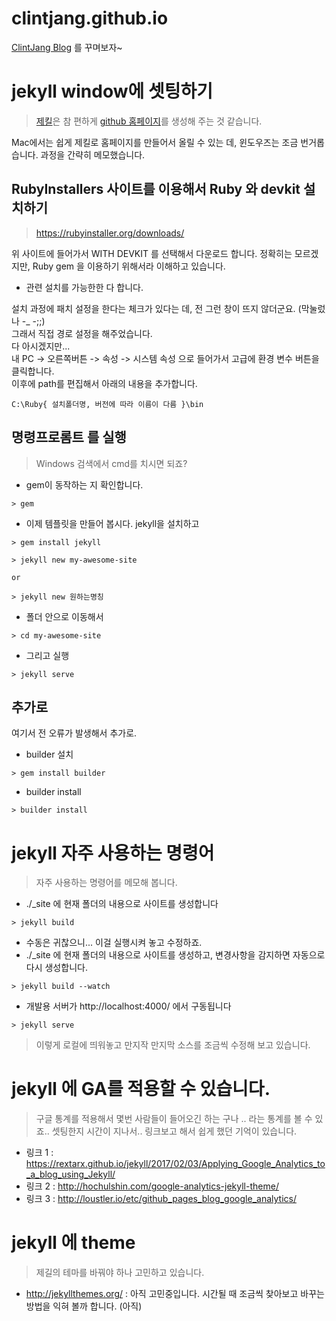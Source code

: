 # clintjang.github.io
[ClintJang Blog](clintjang.github.io) 를 꾸며보자~

# jekyll window에 셋팅하기
> [제킬](https://jekyllrb-ko.github.io/)은 참 편하게 [github 홈페이지](https://pages.github.com/)를 생성해 주는 것 같습니다. 

Mac에서는 쉽게 제킬로 홈페이지를 만들어서 올릴 수 있는 데, 윈도우즈는 조금 번거롭습니다. 과정을 간략히 메모했습니다. 

## RubyInstallers 사이트를 이용해서 Ruby 와 devkit 설치하기
> https://rubyinstaller.org/downloads/

위 사이트에 들어가서 WITH DEVKIT 를 선택해서 다운로드 합니다.
정확히는 모르겠지만, Ruby gem 을 이용하기 위해서라 이해하고 있습니다. 
- 관련 설치를 가능한한 다 합니다.

설치 과정에 패치 설정을 한다는 체크가 있다는 데, 전 그런 창이 뜨지 않더군요. (막눌렀나 -_ -;;) <br />
그래서 직접 경로 설정을 해주었습니다. <br />
다 아시겠지만...  <br />
내 PC -> 오른쪽버튼 -> 속성 -> 시스템 속성 으로 들어가서 고급에 환경 변수 버튼을 클릭합니다.  <br />
이후에 path를 편집해서 아래의 내용을 추가합니다. <br />

```
C:\Ruby{ 설치폴더명, 버전에 따라 이름이 다름 }\bin
```

## 명령프로롬트 를 실행 
> Windows 검색에서 cmd를 치시면 되죠?

- gem이 동작하는 지 확인합니다. 
```
> gem 
```

- 이제 템플릿을 만들어 봅시다. jekyll을 설치하고
```
> gem install jekyll
```

```
> jekyll new my-awesome-site

or

> jekyll new 원하는명칭
```

- 폴더 안으로 이동해서 
```
> cd my-awesome-site
```

- 그리고 실행
```
> jekyll serve
```

## 추가로
여기서 전 오류가 발생해서 추가로.
- builder 설치
```
> gem install builder
```
- builder install

```
> builder install
```


# jekyll 자주 사용하는 명령어
> 자주 사용하는 명령어를 메모해 봅니다.

- ./_site 에 현재 폴더의 내용으로 사이트를 생성합니다
```
> jekyll build
```

- 수동은 귀찮으니... 이걸 실행시켜 놓고 수정하죠. 
- ./_site 에 현재 폴더의 내용으로 사이트를 생성하고, 변경사항을 감지하면 자동으로 다시 생성합니다.
```
> jekyll build --watch
```

- 개발용 서버가 http://localhost:4000/ 에서 구동됩니다
```
> jekyll serve
```

> 이렇게 로컬에 띄워놓고 만지작 만지막 소스를 조금씩 수정해 보고 있습니다. 

# jekyll 에 GA를 적용할 수 있습니다. 
> 구글 통계를 적용해서 몇번 사람들이 들어오긴 하는 구나 .. 라는 통계를 볼 수 있죠.. 셋팅한지 시간이 지나서.. 링크보고 해서 쉽게 했던 기억이 있습니다.

- 링크 1 : https://rextarx.github.io/jekyll/2017/02/03/Applying_Google_Analytics_to_a_blog_using_Jekyll/
- 링크 2 : http://hochulshin.com/google-analytics-jekyll-theme/
- 링크 3 : http://loustler.io/etc/github_pages_blog_google_analytics/

# jekyll 에 theme
> 제길의 테마를 바꿔야 하나 고민하고 있습니다. 

- http://jekyllthemes.org/ : 아직 고민중입니다. 시간될 때 조금씩 찾아보고 바꾸는 방법을 익혀 볼까 합니다. (아직)